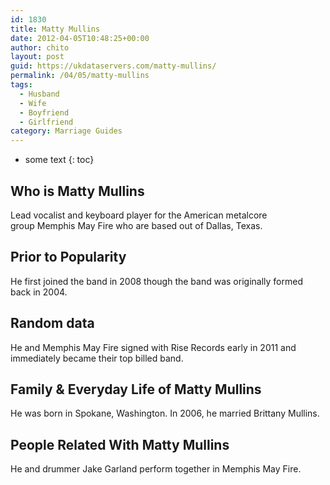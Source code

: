 ```yaml
---
id: 1830
title: Matty Mullins
date: 2012-04-05T10:48:25+00:00
author: chito
layout: post
guid: https://ukdataservers.com/matty-mullins/
permalink: /04/05/matty-mullins
tags:
  - Husband
  - Wife
  - Boyfriend
  - Girlfriend
category: Marriage Guides
---
```


* some text
{: toc}
          
          
## Who is  Matty Mullins
                  
                  
                  
Lead vocalist and keyboard player for the American metalcore group Memphis May Fire who are based out of Dallas, Texas. 
                  
                
                
                
## Prior to Popularity 
                  
                  
                  
He first joined the band in 2008 though the band was originally formed back in 2004. 
                  
                
                
                
## Random data 
                  
                  
                  
He and Memphis May Fire signed with Rise Records early in 2011 and immediately became their top billed band. 
                  
                
                
                
## Family & Everyday Life of Matty Mullins
                  
                  
                  
He was born in Spokane, Washington. In 2006, he married Brittany Mullins. 
                  
                
                
                
## People Related With  Matty Mullins
                  
                  
                  
He and drummer Jake Garland perform together in Memphis May Fire. 
                  
                
              
            
          
          
          
    
    
  
